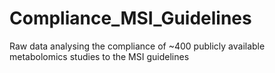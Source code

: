 # Compliance_MSI_Guidelines
Raw data analysing the compliance of ~400 publicly available metabolomics studies to the MSI guidelines

